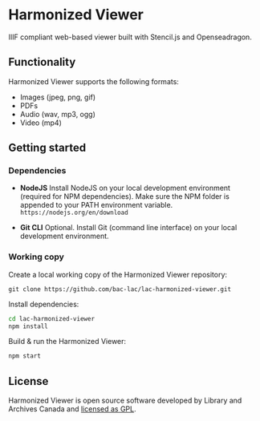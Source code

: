 # Harmonized Viewer
IIIF compliant web-based viewer built with Stencil.js and Openseadragon.

## Functionality
Harmonized Viewer supports the following formats:
* Images (jpeg, png, gif)
* PDFs
* Audio (wav, mp3, ogg)
* Video (mp4)


## Getting started

### Dependencies

- **NodeJS**
  Install NodeJS on your local development environment (required for NPM dependencies).
  Make sure the NPM folder is appended to your PATH environment variable.
  `https://nodejs.org/en/download`

- **Git CLI**
  Optional. Install Git (command line interface) on your local development environment.

### Working copy

Create a local working copy of the Harmonized Viewer repository:
```
git clone https://github.com/bac-lac/lac-harmonized-viewer.git
```

Install dependencies:
```sh
cd lac-harmonized-viewer
npm install
```

Build & run the Harmonized Viewer:
```sh
npm start
```

## License
Harmonized Viewer is open source software developed by Library and Archives Canada and [licensed as GPL](https://github.com/bac-lac/lac-harmonized-viewer/blob/master/LICENSE).